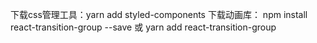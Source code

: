 下载css管理工具：yarn add styled-components
下载动画库： npm install react-transition-group --save
       或   yarn add react-transition-group
